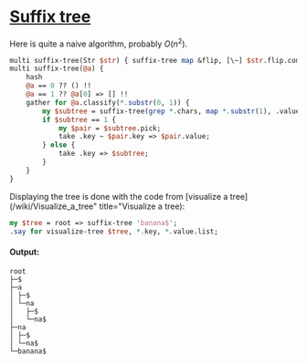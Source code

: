 [1]: http://rosettacode.org/wiki/Suffix_tree

# [Suffix tree][1]

Here is quite a naive algorithm, probably <span class="texhtml" dir="ltr">*O*(*n*<sup>2</sup>)</span>.

```perl
multi suffix-tree(Str $str) { suffix-tree map &flip, [\~] $str.flip.comb }
multi suffix-tree(@a) {
    hash
    @a == 0 ?? () !!
    @a == 1 ?? @a[0] => [] !!
    gather for @a.classify(*.substr(0, 1)) {
        my $subtree = suffix-tree(grep *.chars, map *.substr(1), .value[]);
        if $subtree == 1 {
            my $pair = $subtree.pick;
            take .key ~ $pair.key => $pair.value;
        } else {
            take .key => $subtree;
        }
    }
}
```


Displaying the tree is done with the code from [visualize a tree](/wiki/Visualize\_a\_tree" title="Visualize a tree):

```perl
my $tree = root => suffix-tree 'banana$';
.say for visualize-tree $tree, *.key, *.value.list;
```

#### Output:
```
root
├─$
├─a
│ ├─$
│ └─na
│   ├─$
│   └─na$
├─na
│ ├─$
│ └─na$
└─banana$
```
